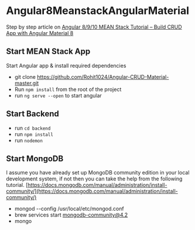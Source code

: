 # Angular8MeanstackAngularMaterial

Step by step article on [Angular 8/9/10 MEAN Stack Tutorial – Build CRUD App with Angular Material 8](https://www.positronx.io/angular-8-mean-stack-tutorial-build-crud-angular-material/)


## Start MEAN Stack App
Start Angular app & install required dependencies

- git clone https://github.com/Rohit1024/Angular-CRUD-Material-master.git
- Run `npm install` from the root of the project
- run `ng serve --open` to start angular 

## Start Backend
- run `cd backend`
- run `npm install`
- run `nodemon` 

## Start MongoDB
I assume you have already set up MongoDB community edition in your local development system, if not then you can take the help from the following tutorial. [https://docs.mongodb.com/manual/administration/install-community/](https://docs.mongodb.com/manual/administration/install-community/)

- mongod --config /usr/local/etc/mongod.conf
- brew services start mongodb-community@4.2
- mongo
